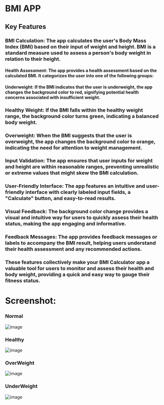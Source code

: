 # BMI APP

## Key Features

### BMI Calculation: The app calculates the user's Body Mass Index (BMI) based on their input of weight and height. BMI is a standard measure used to assess a person's body weight in relation to their height.

#### Health Assessment: The app provides a health assessment based on the calculated BMI. It categorizes the user into one of the following groups:

#### Underweight: If the BMI indicates that the user is underweight, the app changes the background color to red, signifying potential health concerns associated with insufficient weight.
### Healthy Weight: If the BMI falls within the healthy weight range, the background color turns green, indicating a balanced body weight.
### Overweight: When the BMI suggests that the user is overweight, the app changes the background color to orange, indicating the need for attention to weight management.
### Input Validation: The app ensures that user inputs for weight and height are within reasonable ranges, preventing unrealistic or extreme values that might skew the BMI calculation.

### User-Friendly Interface: The app features an intuitive and user-friendly interface with clearly labeled input fields, a "Calculate" button, and easy-to-read results.

### Visual Feedback: The background color change provides a visual and intuitive way for users to quickly assess their health status, making the app engaging and informative.

### Feedback Messages: The app provides feedback messages or labels to accompany the BMI result, helping users understand their health assessment and any recommended actions.

### These features collectively make your BMI Calculator app a valuable tool for users to monitor and assess their health and body weight, providing a quick and easy way to gauge their fitness status.

# Screenshot:

### Normal
![image](https://github.com/saicharan21-dev/bmi_app/assets/75615707/3d188f64-e15a-4724-b8cd-ae1632ad6974)

### Healthy
![image](https://github.com/saicharan21-dev/bmi_app/assets/75615707/e31e21b2-e270-4cba-8880-c49fe44a1f22)
### OverWeight 
![image](https://github.com/saicharan21-dev/bmi_app/assets/75615707/06de26db-c70b-49d7-a35b-4314e93504d4)
### UnderWeight
![image](https://github.com/saicharan21-dev/bmi_app/assets/75615707/96f27573-042a-4427-9fc3-98778bf608cd)


